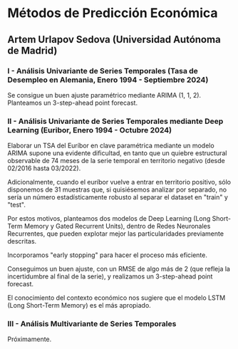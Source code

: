 # Métodos de Predicción Económica
## Artem Urlapov Sedova (Universidad Autónoma de Madrid)

<p align="justify">

### I - Análisis Univariante de Series Temporales (Tasa de Desempleo en Alemania, Enero 1994 - Septiembre 2024)

Se consigue un buen ajuste paramétrico mediante ARIMA (1, 1, 2). Planteamos un 3-step-ahead point forecast.



### II - Análisis Univariante de Series Temporales mediante Deep Learning (Euribor, Enero 1994 - Octubre 2024)

Elaborar un TSA del Euríbor en clave paramétrica mediante un modelo ARIMA supone una evidente dificultad, en tanto que un quiebre estructural observable de 74 meses de la serie temporal en territorio negativo (desde 02/2016 hasta 03/2022).

Adicionalmente, cuando el euríbor vuelve a entrar en territorio positivo, sólo disponemos de 31 muestras que, si quisiésemos analizar por separado, no sería un número estadísticamente robusto al separar el dataset en "train" y "test".

Por estos motivos, planteamos dos modelos de Deep Learning (Long Short-Term Memory y Gated Recurrent Units), dentro de Redes Neuronales Recurrentes, que pueden explotar mejor las particularidades previamente descritas.

Incorporamos "early stopping" para hacer el proceso más eficiente.

Conseguimos un buen ajuste, con un RMSE de algo más de 2 (que refleja la incertidumbre al final de la serie), y realizamos un 3-step-ahead point forecast.

El conocimiento del contexto económico nos sugiere que el modelo LSTM (Long Short-Term Memory) es el más apropiado.


### III - Análisis Multivariante de Series Temporales

Próximamente.

</p>
